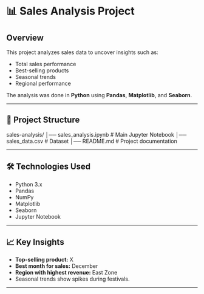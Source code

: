 # 📊 Sales Analysis Project

## Overview
This project analyzes sales data to uncover insights such as:
- Total sales performance
- Best-selling products
- Seasonal trends
- Regional performance

The analysis was done in **Python** using **Pandas**, **Matplotlib**, and **Seaborn**.

---

## 📂 Project Structure
sales-analysis/
│── sales_analysis.ipynb # Main Jupyter Notebook
│── sales_data.csv # Dataset
│── README.md # Project documentation


---

## 🛠️ Technologies Used
- Python 3.x
- Pandas
- NumPy
- Matplotlib
- Seaborn
- Jupyter Notebook

---

## 📈 Key Insights
- **Top-selling product:** X  
- **Best month for sales:** December  
- **Region with highest revenue:** East Zone  
- Seasonal trends show spikes during festivals.

---
